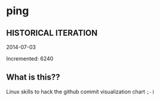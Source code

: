 # ping

## HISTORICAL ITERATION
2014-07-03

Incremented: 6240

## What is this?? 
Linux skills to hack the github commit visualization chart `;-)`

